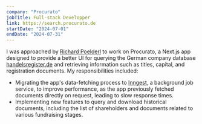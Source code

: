 ```yaml
---
company: "Procurato"
jobTitle: Full-stack Developper
link: https://search.procurato.de
startDate: "2024-07-01"
endDate: "2024-07-31"
---
```


I was approached by [Richard Poelderl](https://twitter.com/richardpoelderl) to work on Procurato, a Next.js app designed to provide a better UI for querying the German company database [handelsregister.de](https://www.handelsregister.de/) and retrieving information such as titles, capital, and registration documents. My responsibilities included:

- Migrating the app's data-fetching process to [Inngest](https://www.inngest.com/), a background job service, to improve performance, as the app previously fetched documents directly on request, leading to slow response times.
- Implementing new features to query and download historical documents, including the list of shareholders and documents related to various fundraising stages.